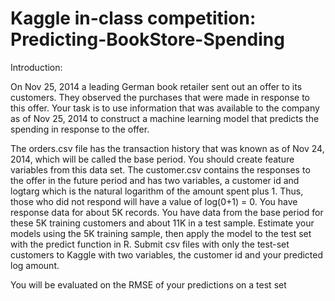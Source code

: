 # Kaggle in-class competition: Predicting-BookStore-Spending
 

Introduction:

On Nov 25, 2014 a leading German book retailer sent out an offer to its customers. They observed the purchases that were made in response to this offer. Your task is to use information that was available to the company as of Nov 25, 2014 to construct a machine learning model that predicts the spending in response to the offer.

The orders.csv file has the transaction history that was known as of Nov 24, 2014, which will be called the base period. You should create feature variables from this data set. The customer.csv contains the responses to the offer in the future period and has two variables, a customer id and logtarg which is the natural logarithm of the amount spent plus 1. Thus, those who did not respond will have a value of log(0+1) = 0. You have response data for about 5K records. You have data from the base period for these 5K training customers and about 11K in a test sample. Estimate your models using the 5K training sample, then apply the model to the test set with the predict function in R. Submit csv files with only the test-set customers to Kaggle with two variables, the customer id and your predicted log amount.

You will be evaluated on the RMSE of your predictions on a test set
